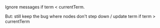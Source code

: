 Ignore messages if term < currentTerm.

But: still keep the bug where nodes don't step down / update term
if term > currentTerm
